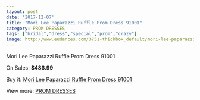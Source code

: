 ```yaml
---
layout: post
date: '2017-12-07'
title: "Mori Lee Paparazzi Ruffle Prom Dress 91001"
category: PROM DRESSES
tags: ["bridal","dress","special","prom","crazy"]
image: http://www.eudances.com/3751-thickbox_default/mori-lee-paparazzi-ruffle-prom-dress-91001.jpg
---
```

Mori Lee Paparazzi Ruffle Prom Dress 91001

On Sales: **$486.99**
<a href="https://www.eudances.com/en/prom-dresses/1248-mori-lee-paparazzi-ruffle-prom-dress-91001.html"><amp-img layout="responsive" width="600" height="600" src="//www.eudances.com/3751-thickbox_default/mori-lee-paparazzi-ruffle-prom-dress-91001.jpg" alt="Mori Lee Paparazzi Ruffle Prom Dress 91001 0" /></a>
<a href="https://www.eudances.com/en/prom-dresses/1248-mori-lee-paparazzi-ruffle-prom-dress-91001.html"><amp-img layout="responsive" width="600" height="600" src="//www.eudances.com/3752-thickbox_default/mori-lee-paparazzi-ruffle-prom-dress-91001.jpg" alt="Mori Lee Paparazzi Ruffle Prom Dress 91001 1" /></a>

Buy it: [Mori Lee Paparazzi Ruffle Prom Dress 91001](https://www.eudances.com/en/prom-dresses/1248-mori-lee-paparazzi-ruffle-prom-dress-91001.html "Mori Lee Paparazzi Ruffle Prom Dress 91001")

View more: [PROM DRESSES](https://www.eudances.com/en/13-prom-dresses "PROM DRESSES")